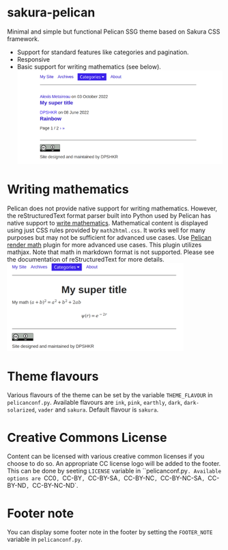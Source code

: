 # sakura-pelican
Minimal and simple but functional Pelican SSG theme based on Sakura CSS framework.
* Support for standard features like categories and pagination.
* Responsive
* Basic support for writing mathematics (see below).
![Index page](screenshots/index.png)

# Writing mathematics

Pelican does not provide native support for writing mathematics.
However, the reStructuredText format parser built into Python used by Pelican has native support to [write mathematics](https://docutils.sourceforge.io/docs/ref/rst/mathematics.html).
Mathematical content is displayed using just CSS rules provided by `math2html.css`. 
It works well for many purposes but may not be sufficient for advanced use cases. 
Use [Pelican render math](https://github.com/pelican-plugins/render-math) plugin for more advanced use cases.
This plugin utilizes mathjax. 
Note that math in markdown format is not supported. 
Please see the documentation of reStructuredText for more details.
![Math display](screenshots/math.png)

# Theme flavours

Various flavours of the theme can be set by the variable `THEME_FLAVOUR` in `pelicanconf.py`. 
Available flavours are `ink`, `pink`, `earthly`, `dark`, `dark-solarized`, `vader` and `sakura`.
Default flavour is `sakura`.

# Creative Commons License

Content can be licensed with various creative common licenses if you choose to do so.
An appropriate CC license logo will be added to the footer. 
This can be done by seeting `LICENSE` variable in ``pelicanconf.py`.
Available options are `CC0`, `CC-BY`, `CC-BY-SA`, `CC-BY-NC`, `CC-BY-NC-SA`, `CC-BY-ND`, `CC-BY-NC-ND`.

# Footer note

You can display some footer note in the footer by setting the `FOOTER_NOTE` variable in `pelicanconf.py`.

